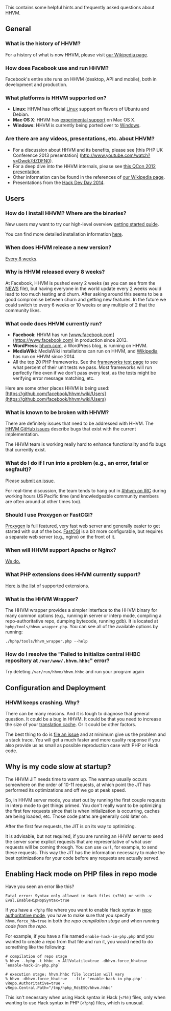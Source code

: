 This contains some helpful hints and frequently asked questions about HHVM.

## General

### What is the history of HHVM?

For a history of what is now HHVM, please visit [our Wikipedia page](http://en.wikipedia.org/wiki/HHVM).

### How does Facebook use and run HHVM?

Facebook's entire site runs on HHVM (desktop, API and mobile), both in development and production.

### What platforms is HHVM supported on?

* **Linux**: HHVM has official [Linux](/hhvm/installation/linux) support on flavors of Ubuntu and Debian.
* **Mac OS X**: HHVM has [experimental support](/hhvm/installation/mac) on Mac OS X.
* **Windows**: HHVM is currently being ported over to [Windows](/hhvm/installation/windows).

### Are there are any videos, presentations, etc. about HHVM?

* For a discussion about HHVM and its benefits, please see [this PHP UK Conference 2013 presentation]
 (http://www.youtube.com/watch?v=Dwek7dZDFN0).
* For a deep dive into the HHVM internals, please see [this QCon 2012 presentation](http://www.infoq.com/presentations/PHP-HHVM-Facebook).
* Other information can be found in the references of [our Wikipedia page](http://en.wikipedia.org/wiki/HHVM).
* Presentations from the [Hack Dev Day 2014](https://www.youtube.com/playlist?list=PLb0IAmt7-GS2fdbb1vVdP8Z8zx1l2L8YS).

## Users

### How do I install HHVM? Where are the binaries?

New users may want to try our high-level overview [getting started guide](/hhvm/getting-started/getting-started).

You can find more detailed installation information [here](/hhvm/installation/introduction).

### When does HHVM release a new version?

[Every 8 weeks](/hhvm/installation/release-schedule).

### Why is HHVM released every 8 weeks?

At Facebook, HHVM is pushed every 2 weeks (as you can see from the [NEWS](https://github.com/facebook/hhvm/blob/master/NEWS) file), but having everyone in the world update every 2 weeks would lead to too much testing and churn. After asking around this seems to be a good compromise between churn and getting new features. In the future we could switch to every 6 weeks or 10 weeks or any multiple of 2 that the community likes.

### What code does HHVM currently run?

* **Facebook**: HHVM has run [www.facebook.com](https://www.facebook.com) in production since 2013. 
* **WordPress**: [hhvm.com](http://hhvm.com), a WordPress blog, is running on HHVM.
* **MediaWiki**: MediaWiki installations can run on HHVM, and [Wikipedia](http://wikipedia.org) has run on HHVM since 2014.
* All the top 20 PHP frameworks. See the [frameworks test page](http://hhvm.com/frameworks/) to see what percent of their unit tests we pass. Most frameworks will run perfectly fine even if we don't pass every test, as the tests might be verifying error message matching, etc.

Here are some other places HHVM is being used: [https://github.com/facebook/hhvm/wiki/Users](https://github.com/facebook/hhvm/wiki/Users)

### What is known to be broken with HHVM?

There are definitely issues that need to be addressed with HHVM. The [HHVM GitHub issues](https://github.com/facebook/hhvm/issues?labels=&page=1&state=open) describe bugs that exist with the current implementation.

The HHVM team is working really hard to enhance functionality and fix bugs that currently exist.
 
### What do I do if I run into a problem (e.g., an error, fatal or segfault)?

Please [submit an issue](https://github.com/facebook/hhvm/wiki/How-to-Report-Issues).

For real-time discussion, the team tends to hang out in [#hhvm on IRC](http://webchat.freenode.net/?channels=hhvm) during working hours US Pacific time (and knowledgeable community members are often around at other times too).

### Should I use Proxygen or FastCGI?

[Proxygen](/hhvm/basic-usage/proxygen) is full featured, very fast web server and generally easier to get started with out of the box. [FastCGI](/hhvm/advanced-usage/fastCGI) is a bit more configurable, but requires a separate web server (e.g., nginx) on the front of it.

### When will HHVM support Apache or Nginx?

[We do.](/hhvm/advanced-usage/fastCGI)

### What PHP extensions does HHVM currently support?

[Here is the list](/hhvm/extensions/introduction) of supported extensions.
 
### What is the HHVM Wrapper?

The HHVM wrapper provides a simpler interface to the HHVM binary for many common options (e.g., running in server or interp mode, compiling a repo-authoritative repo, dumping bytecode, running gdb). It is located at `hphp/tools/hhvm_wrapper.php`. You can see all of the available options by running:

```
./hphp/tools/hhvm_wrapper.php --help
```

### How do I resolve the "Failed to initialize central HHBC repository at `/var/www/.hhvm.hhbc`" error?

Try deleting `/var/run/hhvm/hhvm.hhbc` and run your program again

## Configuration and Deployment

### HHVM keeps crashing. Why?

There can be many reasons. And it is tough to diagnose that general question. It could be a bug in HHVM. It could be that you need to increase the size of your [translation cache](/hhvm/configuration/ini-settings.md#jit-translation-cache-size). Or it could be other factors.

The best thing to do is [file an issue](https://github.com/facebook/hhvm/issues) and at minimum give us the problem and a stack trace. You will get a much faster and more quality response if you also provide us as small as possible reproduction case with PHP or Hack code.

## Why is my code slow at startup?

The HHVM JIT needs time to warm up. The warmup usually occurs somewhere on the order of 10-11 requests, at which point the JIT has performed its optimizations and off we go at peak speed.

So, in HHVM server mode, you start out by running the first couple requests in interp mode to get things primed. You don't really want to be optimizing the first few requests since that is when initialization is occurring, caches are being loaded, etc. Those code paths are generally cold later on.

After the first few requests, the JIT is on its way to optimizing.

It is advisable, but not required, if you are running an HHVM server to send the server some explicit requests that are representative of what user requests will be coming through. You can use `curl`, for example, to send these requests. This way the JIT has the information necessary to make the best optimizations for your code before any requests are actually served.

## Enabling Hack mode on PHP files in repo mode

Have you seen an error like this?

```
Fatal error: Syntax only allowed in Hack files (<?hh) or with -v Eval.EnableHipHopSyntax=true
```

If you have a `<?php` file where you want to enable Hack syntax in [repo authoritative mode](/hhvm/advanced-usage/repo-authoritative), you have to make sure that you specify `hhvm.force_hh=true` in both the *repo compilation stage* and when *running code from the repo*.

For example, if you have a file named `enable-hack-in-php.php` and you wanted to create a repo from that file and run it,  you would need to do something like the following:

```
# compilation of repo stage
% hhvm --hphp -t hhbc -v AllVolatile=true -dhhvm.force_hh=true `enable-hack-in-php.php`

# execution stage; hhvm.hhbc file location will vary
% hhvm -dhhvm.force_hh=true  --file 'enable-hack-in-php.php' -vRepo.Authoritative=true -vRepo.Central.Path="/tmp/hphp_RdsESQ/hhvm.hhbc"
```

This isn't necessary when using Hack syntax in Hack (`<?hh`) files, only when wanting to use Hack syntax in PHP (`<?php`) files, which is unusual.
